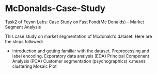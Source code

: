 # McDonalds-Case-Study
Task2 of Feynn Labs: Case Study on Fast Food(Mc Donalds) - Market Segment Analysis

This case study on market segmentation of Mcdonald's dataset. Here are the steps followed:

- Introduction and getting familiar with the dataset.
Preprocessing and label encoding.
Exporatory data analysis (EDA)
Principal Component Analysis (PCA)
Customer segmentation (psychographics)
k.means clustering
Mosaic Plot
